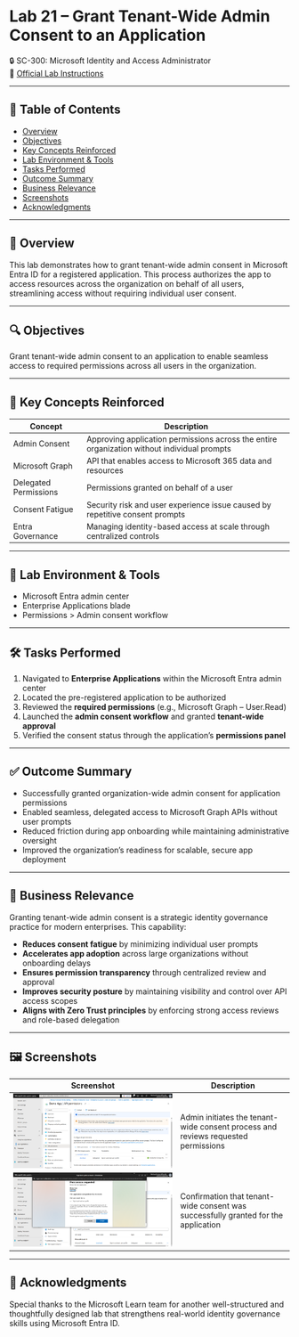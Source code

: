 # Lab 21 – Grant Tenant-Wide Admin Consent to an Application  
🔒 SC-300: Microsoft Identity and Access Administrator  
📄 [Official Lab Instructions](https://microsoftlearning.github.io/SC-300-Identity-and-Access-Administrator/Instructions/Labs/Lab_21_GrantTenantWideAdminConsentToAnApplication.html)

---

## 📑 Table of Contents
- [Overview](#-overview)
- [Objectives](#-objectives)
- [Key Concepts Reinforced](#-key-concepts-reinforced)
- [Lab Environment & Tools](#-lab-environment--tools)
- [Tasks Performed](#-tasks-performed)
- [Outcome Summary](#-outcome-summary)
- [Business Relevance](#-business-relevance)
- [Screenshots](#-screenshots)
- [Acknowledgments](#-acknowledgments)

---

## 🧽 Overview
This lab demonstrates how to grant tenant-wide admin consent in Microsoft Entra ID for a registered application. This process authorizes the app to access resources across the organization on behalf of all users, streamlining access without requiring individual user consent.

---

## 🔍 Objectives
Grant tenant-wide admin consent to an application to enable seamless access to required permissions across all users in the organization.

---

## 📘 Key Concepts Reinforced

| Concept | Description |
|--------|-------------|
| Admin Consent | Approving application permissions across the entire organization without individual prompts |
| Microsoft Graph | API that enables access to Microsoft 365 data and resources |
| Delegated Permissions | Permissions granted on behalf of a user |
| Consent Fatigue | Security risk and user experience issue caused by repetitive consent prompts |
| Entra Governance | Managing identity-based access at scale through centralized controls |

---

## 🧪 Lab Environment & Tools
- Microsoft Entra admin center  
- Enterprise Applications blade  
- Permissions > Admin consent workflow  

---

## 🛠️ Tasks Performed
1. Navigated to **Enterprise Applications** within the Microsoft Entra admin center  
2. Located the pre-registered application to be authorized  
3. Reviewed the **required permissions** (e.g., Microsoft Graph – User.Read)  
4. Launched the **admin consent workflow** and granted **tenant-wide approval**  
5. Verified the consent status through the application’s **permissions panel**

---

## ✅ Outcome Summary
- Successfully granted organization-wide admin consent for application permissions  
- Enabled seamless, delegated access to Microsoft Graph APIs without user prompts  
- Reduced friction during app onboarding while maintaining administrative oversight  
- Improved the organization’s readiness for scalable, secure app deployment  

---

## 💼 Business Relevance
Granting tenant-wide admin consent is a strategic identity governance practice for modern enterprises. This capability:
- **Reduces consent fatigue** by minimizing individual user prompts  
- **Accelerates app adoption** across large organizations without onboarding delays  
- **Ensures permission transparency** through centralized review and approval  
- **Improves security posture** by maintaining visibility and control over API access scopes  
- **Aligns with Zero Trust principles** by enforcing strong access reviews and role-based delegation  

---

## 🖼️ Screenshots

| Screenshot | Description |
|-----------|-------------|
| ![Consent Request Screen](https://github.com/miadco/SC-300-Identity-and-Access-Labs/blob/main/21%20-%20Grant%20tenant-wide%20admin%20consent%20to%20an%20application/screenshots/grant-tenant-wide-consent-request-screen.png?raw=true) | Admin initiates the tenant-wide consent process and reviews requested permissions |
| ![Consent Confirmation](https://github.com/miadco/SC-300-Identity-and-Access-Labs/blob/main/21%20-%20Grant%20tenant-wide%20admin%20consent%20to%20an%20application/screenshots/consent-confirmation-application-permission.png?raw=true) | Confirmation that tenant-wide consent was successfully granted for the application |

---

## 🙏 Acknowledgments  
Special thanks to the Microsoft Learn team for another well-structured and thoughtfully designed lab that strengthens real-world identity governance skills using Microsoft Entra ID.
